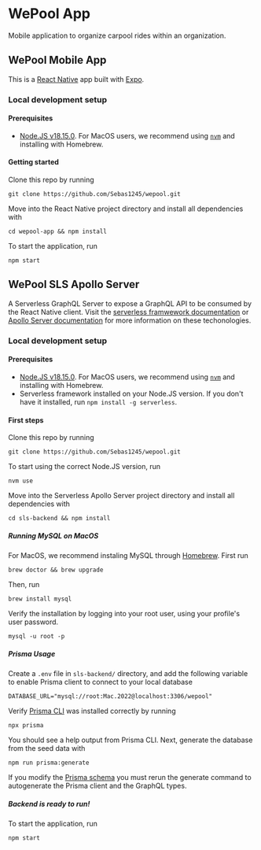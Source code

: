 # WePool App
Mobile application to organize carpool rides within an organization.

## WePool Mobile App 
This is a [React Native](https://reactnative.dev/) app built with [Expo](https://expo.dev/). 
### Local development setup
#### Prerequisites
- [Node.JS v18.15.0](https://nodejs.org/en/). For MacOS users, we recommend using [`nvm`](https://formulae.brew.sh/formula/nvm) and installing with Homebrew.

#### Getting started
Clone this repo by running
```
git clone https://github.com/Sebas1245/wepool.git
```
Move into the React Native project directory and install all dependencies with
```
cd wepool-app && npm install
```

To start the application, run 
```
npm start
```

## WePool SLS Apollo Server
A Serverless GraphQL Server to expose a GraphQL API to be consumed by the React Native client. Visit the [serverless framwework documentation](https://www.serverless.com/) or [Apollo Server documentation](https://www.apollographql.com/docs/) for more information on these techonologies.
### Local development setup
#### Prerequisites
- [Node.JS v18.15.0](https://nodejs.org/en/). For MacOS users, we recommend using [`nvm`](https://formulae.brew.sh/formula/nvm) and installing with Homebrew.
- Serverless framework installed on your Node.JS version. If you don't have it installed, run `npm install -g serverless`.

#### First steps
Clone this repo by running
```
git clone https://github.com/Sebas1245/wepool.git
```
To start using the correct Node.JS version, run 
```
nvm use
```
Move into the Serverless Apollo Server project directory and install all dependencies with
```
cd sls-backend && npm install
```
##### Running MySQL on MacOS
For MacOS, we recommend instaling MySQL through [Homebrew](https://brew.sh/). First run
```
brew doctor && brew upgrade
```
Then, run 
```
brew install mysql
```

Verify the installation by logging into your root user, using your profile's user password.
```
mysql -u root -p
```
##### Prisma Usage
Create a `.env` file in `sls-backend/` directory, and add the following variable to enable Prisma client to connect to your local database
```.env
DATABASE_URL="mysql://root:Mac.2022@localhost:3306/wepool"
```
Verify [Prisma CLI](https://www.prisma.io/docs/concepts/components/prisma-cli/installation) was installed correctly by running
```
npx prisma
```
You should see a help output from Prisma CLI. Next, generate the database from the seed data with
```
npm run prisma:generate
```

If you modify the [Prisma schema](sls-backend/prisma/schema.prisma) you must rerun the generate command to autogenerate the Prisma client and the GraphQL types.

##### Backend is ready to run!

To start the application, run 
```
npm start
```
